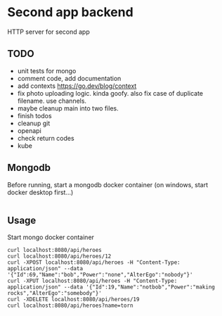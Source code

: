 # Second app backend
HTTP server for second app

## TODO 
- unit tests for mongo
- comment code, add documentation 
- add contexts https://go.dev/blog/context
- fix photo uploading logic. kinda goofy. also fix case of duplicate filename. use channels.
- maybe cleanup main into two files.
- finish todos
- cleanup git 
- openapi
- check return codes
- kube

## Mongodb
Before running, start a mongodb docker container (on windows, start docker desktop first...)
```

```

## Usage
Start mongo docker container
```
curl localhost:8080/api/heroes
curl localhost:8080/api/heroes/12
curl -XPOST localhost:8080/api/heroes -H "Content-Type: application/json" --data '{"Id":69,"Name":"bob","Power":"none","AlterEgo":"nobody"}'
curl -XPUT localhost:8080/api/heroes -H "Content-Type: application/json" --data '{"Id":19,"Name":"notbob","Power":"making rocks","AlterEgo":"somebody"}'
curl -XDELETE localhost:8080/api/heroes/19
curl localhost:8080/api/heroes?name=torn
```